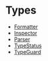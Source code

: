 # Types

<!-- START_INDEX -->
- [Formatter](./Formatter.sol/library.Formatter.md)
- [Inspector](./Inspector.sol/library.Inspector.md)
- [Parser](./Parser.sol/library.Parser.md)
- [TypeStatus](./TypeGuard.sol/enum.TypeStatus.md)
- [TypeGuard](./TypeGuard.sol/library.TypeGuard.md)

<!-- END_INDEX -->
